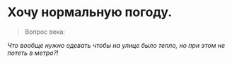 # Хочу нормальную погоду. 
> Вопрос века:

*Что вообще нужно одевать чтобы на улице было тепло, но при этом не потеть в метро?!*